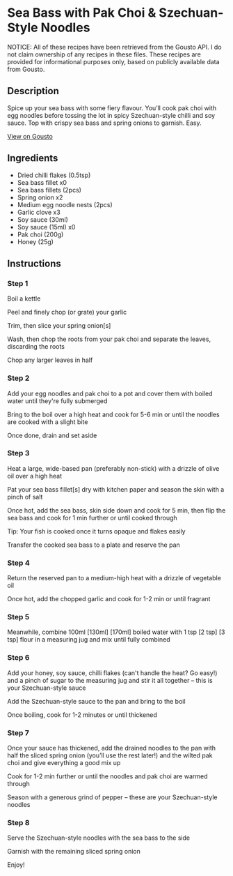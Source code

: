 # Sea Bass with Pak Choi & Szechuan-Style Noodles

NOTICE: All of these recipes have been retrieved from the Gousto API. I do not claim ownership of any recipes in these files. These recipes are provided for informational purposes only, based on publicly available data from Gousto.

## Description

Spice up your sea bass with some fiery flavour. You’ll cook pak choi with egg noodles before tossing the lot in spicy Szechuan-style chilli and soy sauce. Top with crispy sea bass and spring onions to garnish. Easy.

[View on Gousto](https://www.gousto.co.uk/recipes/cookbook/sea-bass-pak-choi-szechuan-sauce)

## Ingredients

- Dried chilli flakes (0.5tsp)
- Sea bass fillet x0
- Sea bass fillets (2pcs)
- Spring onion x2
- Medium egg noodle nests (2pcs)
- Garlic clove x3
- Soy sauce (30ml)
- Soy sauce (15ml) x0
- Pak choi (200g)
- Honey (25g)

## Instructions


### Step 1

Boil a kettle

Peel and finely chop (or grate) your garlic

Trim, then slice your spring onion[s]

Wash, then chop the roots from your pak choi and separate the leaves, discarding the roots

Chop any larger leaves in half


### Step 2

Add your egg noodles and pak choi to a pot and cover them with boiled water until they're fully submerged

Bring to the boil over a high heat and cook for 5-6 min or until the noodles are cooked with a slight bite

Once done, drain and set aside


### Step 3

Heat a large, wide-based pan (preferably non-stick) with a drizzle of olive oil over a high heat

Pat your sea bass fillet[s] dry with kitchen paper and season the skin with a pinch of salt

Once hot, add the sea bass, skin side down and cook for 5 min, then flip the sea bass and cook for 1 min further or until cooked through

Tip: Your fish is cooked once it turns opaque and flakes easily

Transfer the cooked sea bass to a plate and reserve the pan


### Step 4

Return the reserved pan to a medium-high heat with a drizzle of vegetable oil

Once hot, add the chopped garlic and cook for 1-2 min or until fragrant


### Step 5

Meanwhile, combine 100ml <span class="text-purple">[130ml]</span> <span class="text-danger">[170ml] </span>boiled water with 1 tsp <span class="text-purple">[2 tsp] </span><span class="text-danger">[3 tsp]</span> flour in a measuring jug and mix until fully combined


### Step 6

Add your honey, soy sauce, chilli flakes (can't handle the heat? Go easy!) and a pinch of sugar to the measuring jug and stir it all together – this is your Szechuan-style sauce

Add the Szechuan-style sauce to the pan and bring to the boil

Once boiling, cook for 1-2 minutes or until thickened


### Step 7

Once your sauce has thickened, add the drained noodles to the pan with half the sliced spring onion (you’ll use the rest later!) and the wilted pak choi and give everything a good mix up

Cook for 1-2 min further or until the noodles and pak choi are warmed through

Season with a generous grind of pepper – these are your Szechuan-style noodles


### Step 8

Serve the Szechuan-style noodles with the sea bass to the side

Garnish with the remaining sliced spring onion

Enjoy!

